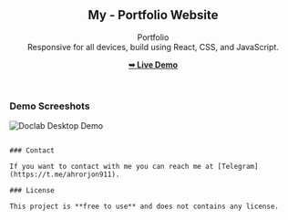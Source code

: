 <div align="center">
  
  <br />
  <br />

  <h2 align="center">My - Portfolio Website</h2>

  Portfolio <br />Responsive for all devices, build using React, CSS, and JavaScript.

  <a href="https://portfolio-nu-two-84.vercel.app/"><strong>➥ Live Demo</strong></a>

</div>

<br />

### Demo Screeshots

![Doclab Desktop Demo](./public/porfolio.png "Demo")

```

### Contact

If you want to contact with me you can reach me at [Telegram](https://t.me/ahrorjon911).

### License

This project is **free to use** and does not contains any license.
